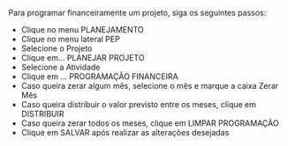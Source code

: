 Para programar financeiramente um projeto, siga os seguintes passos:

* Clique no menu PLANEJAMENTO
* Clique no menu lateral PEP
* Selecione o Projeto
* Clique em... PLANEJAR PROJETO
* Selecione a Atividade
* Clique em ... PROGRAMAÇÃO FINANCEIRA
* Caso queira zerar algum mês, selecione o mês e marque a caixa Zerar Mês
* Caso queira distribuir o  valor previsto entre os meses, clique em DISTRIBUIR
* Caso queira zerar todos os meses, clique em LIMPAR PROGRAMAÇÃO
* Clique em SALVAR após realizar as alterações desejadas